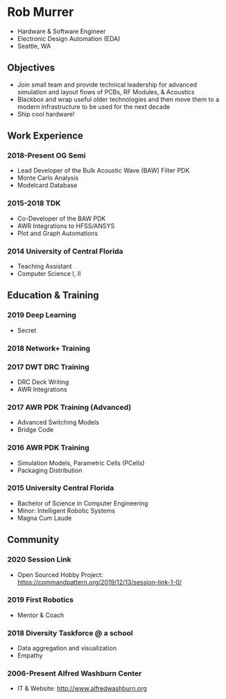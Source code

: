 # Rob Murrer
* Hardware & Software Engineer
* Electronic Design Automation (EDA)
* Seattle, WA

## Objectives
- Join small team and provide technical leadership for advanced simulation and layout flows of PCBs, RF Modules, & Acoustics
- Blackbox and wrap useful older technologies and then move them to a modern infrastructure to be used for the next decade
- Ship cool hardware!

## Work Experience
### 2018-Present OG Semi
- Lead Developer of the Bulk Acoustic Wave (BAW) Filter PDK
- Monte Carlo Analysis
- Modelcard Database

### 2015-2018 TDK
- Co-Developer of the BAW PDK
- AWR Integrations to HFSS/ANSYS
- Plot and Graph Automations

### 2014 University of Central Florida
- Teaching Assistant
- Computer Science I, II

## Education & Training

### 2019 Deep Learning
- Secret

### 2018 Network+ Training

### 2017 DWT DRC Training
- DRC Deck Writing
- AWR Integrations

### 2017 AWR PDK Training (Advanced)
- Advanced Switching Models
- Bridge Code

### 2016 AWR PDK Training
- Simulation Models, Parametric Cells (PCells)
- Packaging Distribution

### 2015 University Central Florida
* Bachelor of Science in Computer Engineering
* Minor: Intelligent Robotic Systems
* Magna Cum Laude

## Community

### 2020 Session Link
- Open Sourced Hobby Project: https://commandpattern.org/2019/12/13/session-link-1-0/

### 2019 First Robotics
- Mentor & Coach 

### 2018 Diversity Taskforce @ a school
- Data aggregation and visualization
- Empathy

### 2006-Present Alfred Washburn Center
- IT & Website: http://www.alfredwashburn.org
